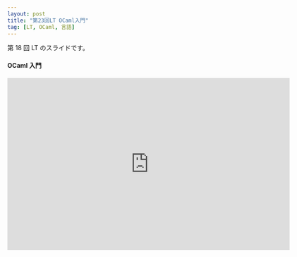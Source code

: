 ```yaml
---
layout: post
title: "第23回LT OCaml入門"
tag: [LT, OCaml, 言語]
---
```


第 18 回 LT のスライドです。

#### OCaml 入門

<div class="slide">
  <iframe src="https://docs.google.com/presentation/d/e/2PACX-1vTB5yAgrDz_Xuwcx6vYwNXjCDFhmnhjfXwcZ4hpfySvTPAIpcbG0feByxieYllAmB6MJ8LwaJoox19g/embed?start=false&loop=false&delayms=3000" frameborder="0" width="640" height="390" allowfullscreen="true" mozallowfullscreen="true" webkitallowfullscreen="true"></iframe>
</div>
